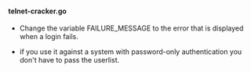 #### telnet-cracker.go

 - Change the variable FAILURE_MESSAGE to the error that is displayed when a login fails.

 - if you use it against a system with password-only authentication you don't have to pass the userlist.
